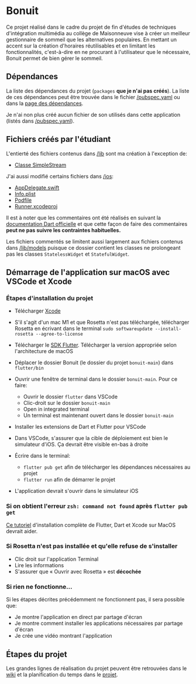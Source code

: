# Bonuit
Ce projet réalisé dans le cadre du projet de fin d'études de techniques d'intégration multimédia au collège de Maisonneuve vise à créer un meilleur gestionnaire de sommeil que les alternatives populaires. En mettant un accent sur la création d'horaires réutilisables et en limitant les fonctionnalités, c'est-à-dire en ne procurant à l'utilisateur que le nécessaire, Bonuit permet de bien gérer le sommeil.

## Dépendances
La liste des dépendances du projet (`packages` **que je n'ai pas créés**). La liste de ces dépendances peut être trouvée dans le fichier [/pubspec.yaml](https://github.com/poclerson/bonuit/blob/main/pubspec.yaml) ou dans la [page des dépendances](https://github.com/poclerson/bonuit/network/dependencies).

Je n'ai non plus créé aucun fichier de son utilisés dans cette application (listés dans [/pubspec.yaml](https://github.com/poclerson/bonuit/blob/main/pubspec.yaml)).

## Fichiers créés par l'étudiant
L'entierté des fichiers contenus dans [/lib](https://github.com/poclerson/sommeil/tree/main/lib) sont ma création à l'exception de:
- [Classe SimpleStream](https://github.com/poclerson/bonuit/blob/main/lib/models/simple_stream.dart)

J'ai aussi modifié certains fichiers dans [/ios](https://github.com/poclerson/sommeil/tree/main/ios):
- [AppDelegate.swift](https://github.com/poclerson/bonuit/blob/main/ios/Runner/AppDelegate.swift)
- [Info.plist](https://github.com/poclerson/bonuit/blob/main/ios/Runner/Info.plist)
- [Podfile](https://github.com/poclerson/bonuit/blob/main/ios/Podfile)
- [Runner.xcodeproj](https://github.com/poclerson/bonuit/blob/main/ios/Runner.xcodeproj/project.pbxproj)

Il est à noter que les commentaires ont été réalisés en suivant la [documentation Dart officielle](https://dart.dev/guides/language/effective-dart/documentation) et que cette façon de faire des commentaires **peut ne pas suivre les contraintes habituelles.**

Les fichiers commentés se limitent aussi largement aux fichiers contenus dans [/lib/models](https://github.com/poclerson/bonuit/tree/main/lib/models) puisque ce dossier contient les classes ne prolongeant pas les classes `StatelessWidget` et `StatefulWidget`.

## Démarrage de l'application sur macOS avec VSCode et Xcode
### Étapes d'installation du projet
- Télécharger [Xcode](https://apps.apple.com/ca/app/xcode/id497799835?l=fr&mt=12)
- S'il s'agit d'un mac M1 et que Rosetta n'est pas téléchargée, télécharger Rosetta en écrivant dans le terminal
`sudo softwareupdate --install-rosetta --agree-to-license`

- Télécharger le [SDK Flutter](https://docs.flutter.dev/get-started/install/macos). Télécharger la version appropriée selon l'architecture de macOS
- Déplacer le dossier Bonuit (le dossier du projet `bonuit-main`) dans `flutter/bin`
- Ouvrir une fenêtre de terminal dans le dossier `bonuit-main`. Pour ce faire:
  - Ouvrir le dossier `flutter` dans VSCode
  - Clic-droit sur le dossier `bonuit-main`
  - Open in integrated terminal
  - Un terminal est maintenant ouvert dans le dossier `bonuit-main`
- Installer les extensions de Dart et Flutter pour VSCode
- Dans VSCode, s'assurer que la cible de déploiement est bien le simulateur d'iOS. Ça devrait être visible en-bas à droite
- Écrire dans le terminal:
  - `flutter pub get` afin de télécharger les dépendances nécessaires au projet
  - `flutter run` afin de démarrer le projet
- L'application devrait s'ouvrir dans le simulateur iOS

### Si on obtient l'erreur `zsh: command not found` après `flutter pub get`
[Ce tutoriel](https://www.youtube.com/watch?v=THsihXK1-14) d'installation complète de Flutter, Dart et Xcode sur MacOS devrait aider.

### Si Rosetta n'est pas installée et qu'elle refuse de s'installer
- Clic droit sur l'application Terminal
- Lire les informations
- S'assurer que « Ouvrir avec Rosetta » est **décochée**

### Si rien ne fonctionne...
Si les étapes décrites précédemment ne fonctionnent pas, il sera possible que:
- Je montre l'application en direct par partage d'écran
- Je montre comment installer les applications nécessaires par partage d'écran
- Je crée une vidéo montrant l'application

## Étapes du projet
Les grandes lignes de réalisation du projet peuvent être retrouvées dans le [wiki](https://github.com/poclerson/bonuit/wiki) et la planification du temps dans le [projet](https://github.com/users/poclerson/projects/6/views/1).
